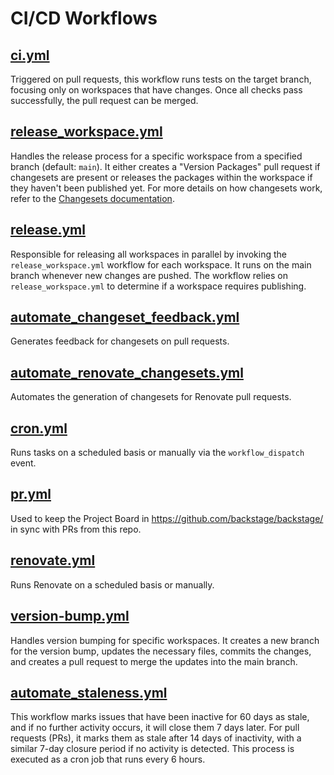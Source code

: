 # CI/CD Workflows

## [ci.yml](./ci.yml)

Triggered on pull requests, this workflow runs tests on the target branch, focusing only on workspaces that have changes. Once all checks pass successfully, the pull request can be merged.

## [release_workspace.yml](./release_workspace.yml)

Handles the release process for a specific workspace from a specified branch (default: `main`). It either creates a "Version Packages" pull request if changesets are present or releases the packages within the workspace if they haven't been published yet. For more details on how changesets work, refer to the [Changesets documentation](https://github.com/changesets/changesets).

## [release.yml](./release.yml)

Responsible for releasing all workspaces in parallel by invoking the `release_workspace.yml` workflow for each workspace. It runs on the main branch whenever new changes are pushed. The workflow relies on `release_workspace.yml` to determine if a workspace requires publishing.

## [automate_changeset_feedback.yml](./automate_changeset_feedback.yml)

Generates feedback for changesets on pull requests.

## [automate_renovate_changesets.yml](./automate_renovate_changesets.yml)

Automates the generation of changesets for Renovate pull requests.

## [cron.yml](./cron.yml)

Runs tasks on a scheduled basis or manually via the `workflow_dispatch` event.

## [pr.yml](./pr.yml)

Used to keep the Project Board in https://github.com/backstage/backstage/ in sync with PRs from this repo. 

## [renovate.yml](./renovate.yml)

Runs Renovate on a scheduled basis or manually.

## [version-bump.yml](./version-bump.yml)

Handles version bumping for specific workspaces. It creates a new branch for the version bump, updates the necessary files, commits the changes, and creates a pull request to merge the updates into the main branch.

## [automate_staleness.yml](https://github.com/04kash/community-plugins/blob/fix-broken-links/.github/workflows/automate-staleness.yml)

This workflow marks issues that have been inactive for 60 days as stale, and if no further activity occurs, it will close them 7 days later. For pull requests (PRs), it marks them as stale after 14 days of inactivity, with a similar 7-day closure period if no activity is detected. This process is executed as a cron job that runs every 6 hours.
